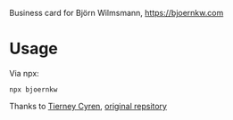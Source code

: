 Business card for Björn Wilmsmann, https://bjoernkw.com

# Usage

Via npx:
```
npx bjoernkw
```

Thanks to [Tierney Cyren](https://github.com/bnb), [original repsitory](https://github.com/bnb/bitandbang)
